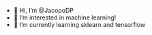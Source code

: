 - 👋 Hi, I’m @JacopoDP
- 👀 I’m interested in machine learning!
- 🌱 I’m currently learning sklearn and tensorflow

<!---
JacopoDP/JacopoDP is a ✨ special ✨ repository because its `README.md` (this file) appears on your GitHub profile.
You can click the Preview link to take a look at your changes.
--->

